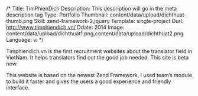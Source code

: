 /*
Title: TimPhienDich
Description: This description will go in the meta description tag
Type: Portfolio
Thumbnail: content/data/upload/dichthuat-thumb.png
Skill: zend-framework-2,jquery
Template: single-project
Durl: http://www.timphiendich.vn/
Ddate: 2014
Image: content/data/upload/dichthuat1.png,content/data/upload/dichthuat2.png
Language: vi
*/

Timphiendich.vn is the first recruitment websites about the translator field in VietNam. It helps translators find out the good job needed. This site is beta now.

This website is based on the newest Zend Framework, I used team’s module to build it faster and gives the users a good experience and friendly interface.
